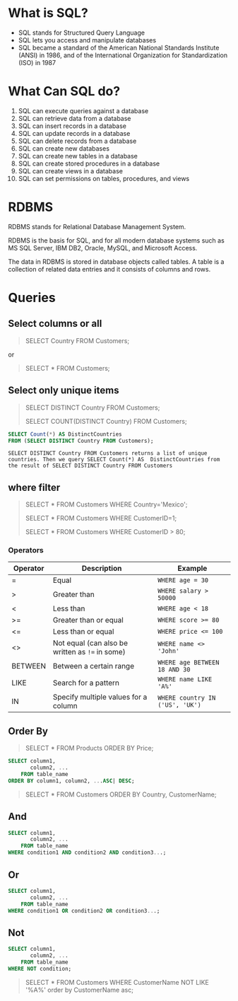 # What is SQL?

- SQL stands for Structured Query Language
- SQL lets you access and manipulate databases
- SQL became a standard of the American National Standards Institute (ANSI) in 1986, and of the International
  Organization for Standardization (ISO) in 1987

# What Can SQL do?

1. SQL can execute queries against a database
2. SQL can retrieve data from a database
3. SQL can insert records in a database
4. SQL can update records in a database
5. SQL can delete records from a database
6. SQL can create new databases
7. SQL can create new tables in a database
8. SQL can create stored procedures in a database
9. SQL can create views in a database
10. SQL can set permissions on tables, procedures, and views

# RDBMS

RDBMS stands for Relational Database Management System.

RDBMS is the basis for SQL, and for all modern database systems such as MS SQL Server, IBM DB2, Oracle, MySQL, and
Microsoft Access.

The data in RDBMS is stored in database objects called tables. A table is a collection of related data entries and it
consists of columns and rows.

# Queries

## Select columns or all

> SELECT Country FROM Customers;

or

> SELECT * FROM Customers;

## Select only unique items

> SELECT DISTINCT Country FROM Customers;
>
> SELECT COUNT(DISTINCT Country) FROM Customers;

```sql
SELECT Count(*) AS DistinctCountries
FROM (SELECT DISTINCT Country FROM Customers);
```

`SELECT DISTINCT Country FROM Customers returns a list of unique countries. Then we query SELECT Count(*) AS 
DistinctCountries from the result of SELECT DISTINCT Country FROM Customers`

## where filter

> SELECT * FROM Customers WHERE Country='Mexico';
>
> SELECT * FROM Customers WHERE CustomerID=1;
>
> SELECT * FROM Customers WHERE CustomerID > 80;

### Operators

| Operator | Description                                     | Example                         |
|----------|-------------------------------------------------|---------------------------------|
| =        | Equal                                           | `WHERE age = 30`                |
| >        | Greater than                                    | `WHERE salary > 50000`          |
| <        | Less than                                       | `WHERE age < 18`                |
| >=       | Greater than or equal                           | `WHERE score >= 80`             |
| <=       | Less than or equal                              | `WHERE price <= 100`            |
| <>       | Not equal (can also be written as `!=` in some) | `WHERE name <> 'John'`          |
| BETWEEN  | Between a certain range                         | `WHERE age BETWEEN 18 AND 30`   |
| LIKE     | Search for a pattern                            | `WHERE name LIKE 'A%'`          |
| IN       | Specify multiple values for a column            | `WHERE country IN ('US', 'UK')` |

## Order By

> SELECT * FROM Products ORDER BY Price;

```sql
SELECT column1,
       column2, ...
    FROM table_name
ORDER BY column1, column2, ...ASC| DESC;
```

> SELECT * FROM Customers ORDER BY Country, CustomerName;

## And

```sql
SELECT column1,
       column2, ...
    FROM table_name
WHERE condition1 AND condition2 AND condition3...;
```

## Or

```sql
SELECT column1,
       column2, ...
    FROM table_name
WHERE condition1 OR condition2 OR condition3...;
```

## Not

```sql
SELECT column1,
       column2, ...
    FROM table_name
WHERE NOT condition;
```

> SELECT * FROM Customers WHERE CustomerName NOT LIKE '%A%' order by CustomerName asc;